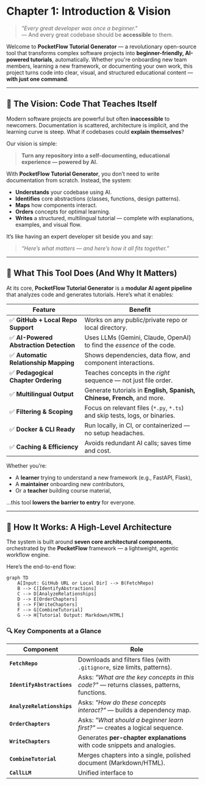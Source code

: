 # **Chapter 1: Introduction & Vision**

> *"Every great developer was once a beginner."*  
> — And every great codebase should be **accessible** to them.

Welcome to **PocketFlow Tutorial Generator** — a revolutionary open-source tool that transforms complex software projects into **beginner-friendly, AI-powered tutorials**, automatically. Whether you're onboarding new team members, learning a new framework, or documenting your own work, this project turns code into clear, visual, and structured educational content — **with just one command**.

---

## 🎯 The Vision: Code That Teaches Itself

Modern software projects are powerful but often **inaccessible** to newcomers. Documentation is scattered, architecture is implicit, and the learning curve is steep. What if codebases could **explain themselves**?

Our vision is simple:  
> **Turn any repository into a self-documenting, educational experience — powered by AI.**

With **PocketFlow Tutorial Generator**, you don’t need to write documentation from scratch. Instead, the system:
- **Understands** your codebase using AI.
- **Identifies** core abstractions (classes, functions, design patterns).
- **Maps** how components interact.
- **Orders** concepts for optimal learning.
- **Writes** a structured, multilingual tutorial — complete with explanations, examples, and visual flow.

It’s like having an expert developer sit beside you and say:  
> *“Here’s what matters — and here’s how it all fits together.”*

---

## 🔧 What This Tool Does (And Why It Matters)

At its core, **PocketFlow Tutorial Generator** is a **modular AI agent pipeline** that analyzes code and generates tutorials. Here’s what it enables:

| Feature | Benefit |
|-------|--------|
| ✅ **GitHub + Local Repo Support** | Works on any public/private repo or local directory. |
| ✅ **AI-Powered Abstraction Detection** | Uses LLMs (Gemini, Claude, OpenAI) to find the *essence* of the code. |
| ✅ **Automatic Relationship Mapping** | Shows dependencies, data flow, and component interactions. |
| ✅ **Pedagogical Chapter Ordering** | Teaches concepts in the *right* sequence — not just file order. |
| ✅ **Multilingual Output** | Generate tutorials in **English, Spanish, Chinese, French**, and more. |
| ✅ **Filtering & Scoping** | Focus on relevant files (`*.py`, `*.ts`) and skip tests, logs, or binaries. |
| ✅ **Docker & CLI Ready** | Run locally, in CI, or containerized — no setup headaches. |
| ✅ **Caching & Efficiency** | Avoids redundant AI calls; saves time and cost. |

Whether you’re:
- A **learner** trying to understand a new framework (e.g., FastAPI, Flask),
- A **maintainer** onboarding new contributors,
- Or a **teacher** building course material,

…this tool **lowers the barrier to entry** for everyone.

---

## 🧠 How It Works: A High-Level Architecture

The system is built around **seven core architectural components**, orchestrated by the **PocketFlow** framework — a lightweight, agentic workflow engine.

Here’s the end-to-end flow:

```mermaid
graph TD
    A[Input: GitHub URL or Local Dir] --> B(FetchRepo)
    B --> C[IdentifyAbstractions]
    C --> D[AnalyzeRelationships]
    D --> E[OrderChapters]
    E --> F[WriteChapters]
    F --> G[CombineTutorial]
    G --> H[Tutorial Output: Markdown/HTML]
```

### 🔍 Key Components at a Glance

| Component | Role |
|--------|------|
| **`FetchRepo`** | Downloads and filters files (with `.gitignore`, size limits, patterns). |
| **`IdentifyAbstractions`** | Asks: *"What are the key concepts in this code?"* — returns classes, patterns, functions. |
| **`AnalyzeRelationships`** | Asks: *"How do these concepts interact?"* — builds a dependency map. |
| **`OrderChapters`** | Asks: *"What should a beginner learn first?"* — creates a logical sequence. |
| **`WriteChapters`** | Generates **per-chapter explanations** with code snippets and analogies. |
| **`CombineTutorial`** | Merges chapters into a single, polished document (Markdown/HTML). |
| **`CallLLM`** | Unified interface to